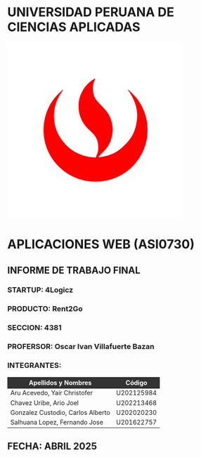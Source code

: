 <div>

# UNIVERSIDAD PERUANA DE CIENCIAS APLICADAS

<img src="assets/upc_logo.svg"  style="width:400px; height:auto;" alt="">

# APLICACIONES WEB (ASI0730)

## INFORME DE TRABAJO FINAL

### STARTUP: 4Logicz
### PRODUCTO: Rent2Go
### SECCION: 4381
### PROFERSOR: Oscar Ivan Villafuerte Bazan
### INTEGRANTES:

<table>
  <thead>
    <tr>
      <th style="background-color: #333; color: #fff;">Apellidos y Nombres</th>
      <th style="background-color: #333; color: #fff;">Código</th>
    </tr>
  </thead>
  <tbody>
    <tr>
       <td>Aru Acevedo, Yair Christofer</td>
       <td>U202125984</td>
    </tr>
    <tr>
        <td>Chavez Uribe, Ario Joel</td>
        <td>U202213468</td>
    </tr>
    <tr>
       <td>Gonzalez Custodio, Carlos Alberto</td>
       <td>U202020230</td>
    </tr>
    <tr>
       <td>Salhuana Lopez, Fernando Jose</td>
       <td>U201622757</td>
    </tr>
  </tbody>
</table>


## FECHA: ABRIL 2025

</div>